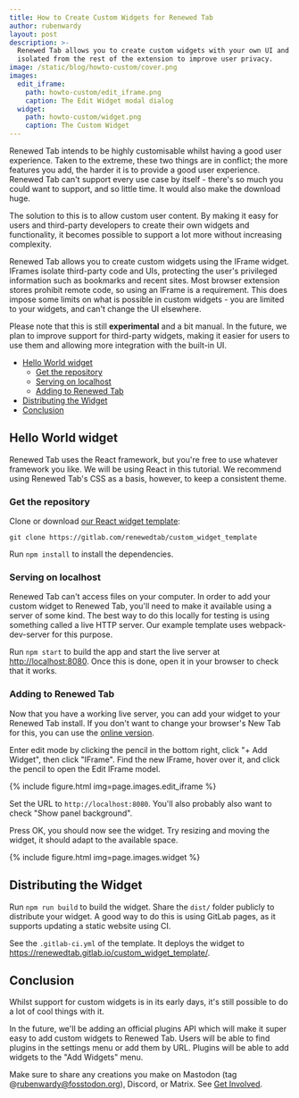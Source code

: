 ```yaml
---
title: How to Create Custom Widgets for Renewed Tab
author: rubenwardy
layout: post
description: >-
  Renewed Tab allows you to create custom widgets with your own UI and code,
  isolated from the rest of the extension to improve user privacy.
image: /static/blog/howto-custom/cover.png
images:
  edit_iframe:
    path: howto-custom/edit_iframe.png
    caption: The Edit Widget modal dialog
  widget:
    path: howto-custom/widget.png
    caption: The Custom Widget
---
```


Renewed Tab intends to be highly customisable whilst having a good user
experience. Taken to the extreme, these two things are in conflict; the more
features you add, the harder it is to provide a good user experience. Renewed
Tab can't support every use case by itself - there's so much you could want to
support, and so little time. It would also make the download huge.

The solution to this is to allow custom user content. By making it easy for
users and third-party developers to create their own widgets and functionality,
it becomes possible to support a lot more without increasing complexity.

Renewed Tab allows you to create custom widgets using the IFrame widget. IFrames
isolate third-party code and UIs, protecting the user's privileged information
such as bookmarks and recent sites. Most browser extension stores prohibit
remote code, so using an IFrame is a requirement. This does impose some limits
on what is possible in custom widgets - you are limited to your widgets, and
can't change the UI elsewhere.

Please note that this is still **experimental** and a bit manual. In the future,
we plan to improve support for third-party widgets, making it easier for users
to use them and allowing more integration with the built-in UI.

<!-- more -->

- [Hello World widget](#hello-world-widget)
  - [Get the repository](#get-the-repository)
  - [Serving on localhost](#serving-on-localhost)
  - [Adding to Renewed Tab](#adding-to-renewed-tab)
- [Distributing the Widget](#distributing-the-widget)
- [Conclusion](#conclusion)

## Hello World widget

Renewed Tab uses the React framework, but you're free to use whatever framework
you like. We will be using React in this tutorial. We recommend using Renewed
Tab's CSS as a basis, however, to keep a consistent theme.

### Get the repository

Clone or download [our React widget template](https://gitlab.com/renewedtab/custom_widget_template):

    git clone https://gitlab.com/renewedtab/custom_widget_template

Run `npm install` to install the dependencies.

### Serving on localhost

Renewed Tab can't access files on your computer. In order to add your custom
widget to Renewed Tab, you'll need to make it available using a server of some
kind. The best way to do this locally for testing is using something called a
live HTTP server. Our example template uses webpack-dev-server for this purpose.

Run `npm start` to build the app and start the live server at
<http://localhost:8080>. Once this is done, open it in your browser to check
that it works.

### Adding to Renewed Tab

Now that you have a working live server, you can add your widget to your Renewed
Tab install. If you don't want to change your browser's New Tab for this, you
can use the [online version](https://web.renewedtab.com/).

Enter edit mode by clicking the pencil in the bottom right, click "+ Add
Widget", then click "IFrame". Find the new IFrame, hover over it, and click the
pencil to open the Edit IFrame model.

{% include figure.html img=page.images.edit_iframe %}

Set the URL to `http://localhost:8080`. You'll also probably also want to check
"Show panel background".

Press OK, you should now see the widget. Try resizing and moving the widget,
it should adapt to the available space.

{% include figure.html img=page.images.widget %}


## Distributing the Widget

Run `npm run build` to build the widget. Share the `dist/` folder publicly to
distribute your widget. A good way to do this is using GitLab pages, as it
supports updating a static website using CI.

See the `.gitlab-ci.yml` of the template. It deploys the widget to
<https://renewedtab.gitlab.io/custom_widget_template/>.



## Conclusion

Whilst support for custom widgets is in its early days, it's still possible to
do a lot of cool things with it.

In the future, we'll be adding an official plugins API which will make it super
easy to add custom widgets to Renewed Tab. Users will be able to find plugins in
the settings menu or add them by URL. Plugins will be able to add widgets to the
"Add Widgets" menu.

Make sure to share any creations you make on Mastodon (tag
@rubenwardy@fosstodon.org), Discord, or Matrix. See
[Get Involved](/get_involved).
